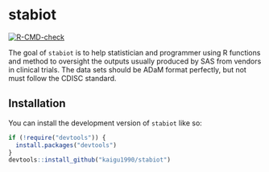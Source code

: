 
<!-- README.md is generated from README.Rmd. Please edit that file -->

# stabiot

<!-- badges: start -->

[![R-CMD-check](https://github.com/kaigu1990/stabiot/actions/workflows/R-CMD-check.yaml/badge.svg)](https://github.com/kaigu1990/stabiot/actions/workflows/R-CMD-check.yaml)
<!-- badges: end -->

The goal of `stabiot` is to help statistician and programmer using R
functions and method to oversight the outputs usually produced by SAS
from vendors in clinical trials. The data sets should be ADaM format
perfectly, but not must follow the CDISC standard.

## Installation

You can install the development version of `stabiot` like so:

``` r
if (!require("devtools")) {
  install.packages("devtools")
}
devtools::install_github("kaigu1990/stabiot")
```
